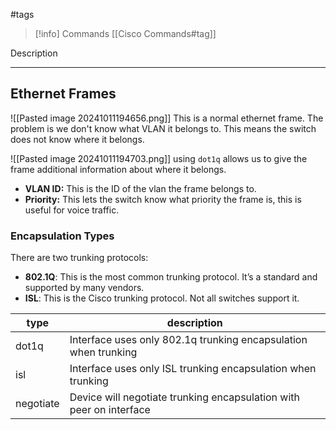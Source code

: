 #tags

> [!info] Commands
> [[Cisco Commands#tag]]

Description

---
## Ethernet Frames
![[Pasted image 20241011194656.png]]
This is a normal ethernet frame. The problem is we don't know what VLAN it belongs to. This means the switch does not know where it belongs.

![[Pasted image 20241011194703.png]]
using `dot1q` allows us to give the frame additional information about where it belongs.

- **VLAN ID:** This is the ID of the vlan the frame belongs to.
- **Priority:** This lets the switch know what priority the frame is, this is useful for voice traffic.
### Encapsulation Types
There are two trunking protocols:

- **802.1Q**: This is the most common trunking protocol. It’s a standard and supported by many vendors.
- **ISL**: This is the Cisco trunking protocol. Not all switches support it.

| type      | description                                                         |
| --------- | ------------------------------------------------------------------- |
| dot1q     | Interface uses only 802.1q trunking encapsulation when trunking     |
| isl       | Interface uses only ISL trunking encapsulation when trunking        |
| negotiate | Device will negotiate trunking encapsulation with peer on interface |


